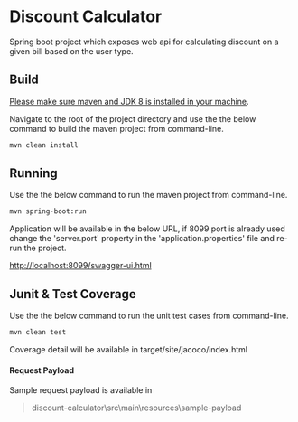 # Discount Calculator

Spring boot project which exposes web api for calculating discount on a given bill based on the user type.

## Build

[Please make sure maven and JDK 8 is installed in your machine]().

Navigate to the root of the project directory and use the the below command to build the maven project from command-line.

```bash
mvn clean install
```

## Running

Use the the below command to run the maven project from command-line.
```python
mvn spring-boot:run
```
Application will be available in the below URL, if 8099 port is already used change the 'server.port' property in the 'application.properties' file and re-run the project.

[http://localhost:8099/swagger-ui.html](http://localhost:8099/swagger-ui.html)

## Junit & Test Coverage

Use the the below command to run the unit test cases from command-line.
```python
mvn clean test
```
Coverage detail will be available in target/site/jacoco/index.html

#### Request Payload

Sample request payload is available in
>discount-calculator\src\main\resources\sample-payload